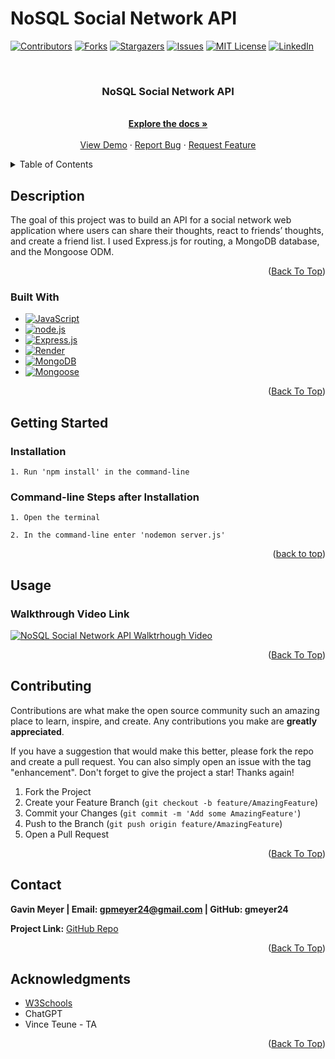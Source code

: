 # NoSQL Social Network API
<!-- Improved compatibility of back to top link: See: https://github.com/othneildrew/Best-README-Template/pull/73 -->
<div id="readme-top"></div>
<!--
*** Thanks for checking out the Best-README-Template. If you have a suggestion
*** that would make this better, please fork the repo and create a pull request
*** or simply open an issue with the tag "enhancement".
*** Don't forget to give the project a star!
*** Thanks again! Now go create something AMAZING! :D
-->



<!-- PROJECT SHIELDS -->
<!--
*** I'm using markdown "reference style" links for readability.
*** Reference links are enclosed in brackets [ ] instead of parentheses ( ).
*** See the bottom of this document for the declaration of the reference variables
*** for contributors-url, forks-url, etc. This is an optional, concise syntax you may use.
*** https://www.markdownguide.org/basic-syntax/#reference-style-links
-->
[![Contributors][contributors-shield]][contributors-url]
[![Forks][forks-shield]][forks-url]
[![Stargazers][stars-shield]][stars-url]
[![Issues][issues-shield]][issues-url]
[![MIT License][license-shield]][license-url]
[![LinkedIn][linkedin-shield]][linkedin-url]



<!-- PROJECT LOGO -->
<br />
<div align="center">
  <!-- <a href="https://github.com/gmeyer24/HW18-NoSQL-Social-Network-API">
    <img src="images/logo.png" alt="Logo" width="80" height="80">
  </a> -->

<h3 align="center">NoSQL Social Network API</h3>

  <p align="center">
    <br />
    <a href="https://github.com/gmeyer24/HW18-NoSQL-Social-Network-API"><strong>Explore the docs »</strong></a>
    <br />
    <br />
    <a href="https://github.com/gmeyer24/HW18-NoSQL-Social-Network-API">View Demo</a>
    ·
    <a href="https://github.com/gmeyer24/HW18-NoSQL-Social-Network-API/issues">Report Bug</a>
    ·
    <a href="https://github.com/gmeyer24/HW18-NoSQL-Social-Network-API/issues">Request Feature</a>
  </p>
</div>



<!-- TABLE OF CONTENTS -->
<details>
  <summary>Table of Contents</summary>
  <ol>
    <li>
      <a href="#about-the-project">About The Project</a>
      <ul>
        <li><a href="#built-with">Built With</a></li>
      </ul>
    </li>
    <li>
      <a href="#getting-started">Getting Started</a>
      <ul>
        <!-- <li><a href="#prerequisites">Prerequisites</a></li> -->
        <li><a href="#installation">Installation</a></li>
      </ul>
    </li>
    <li><a href="#usage">Usage</a></li>
    <!-- <li><a href="#roadmap">Roadmap</a></li> -->
    <li><a href="#contributing">Contributing</a></li>
    <li><a href="#license">License</a></li>
    <li><a href="#contact">Contact</a></li>
    <li><a href="#acknowledgments">Acknowledgments</a></li>
  </ol>
</details>



<!-- ABOUT THE PROJECT -->
## Description
<!-- Enter Description Below -->
 The goal of this project was to build an API for a social network web application where users can share their thoughts, react to friends’ thoughts, and create a friend list. I used Express.js for routing, a MongoDB database, and the Mongoose ODM. 

<!-- ### Walkthrough Video Link

[![NoSQL Social Network API Walktrhough Video](screen-shot)](link) -->

<!-- Here's a blank template to get started: To avoid retyping too much info. Do a search and replace with your text editor for the following: `gmeyer24`, `HW18-NoSQL-Social-Network-API`, `gavinpmeyer`, `gmail`, `gpmeyer24`, `NoSQL Social Network API`, `project_description` -->

<p align="right">(<a href="#readme-top">Back To Top</a>)</p>



### Built With

<!-- * [![Next][Next.js]][Next-url]
* [![React][React.js]][React-url]
* [![Vue][Vue.js]][Vue-url]
* [![Angular][Angular.io]][Angular-url]
* [![Svelte][Svelte.dev]][Svelte-url]
* [![Laravel][Laravel.com]][Laravel-url]
* [![Bootstrap][Bootstrap.com]][Bootstrap-url]
* [![JQuery][JQuery.com]][JQuery-url] -->
* [![JavaScript][JavaScript.com]][JavaScript-url]
* [![node.js][node.js.org]][node.js-url]
* [![Express.js][express.js.com]][express.js-url]
* [![Render][render.com]][render-url]
* [![MongoDB][MongoDB.com]][MongoDB-url]
* [![Mongoose][Mongoose.com]][Mongoose-url]

<p align="right">(<a href="#readme-top">Back To Top</a>)</p>



<!-- GETTING STARTED -->
## Getting Started

<!-- This is an example of how you may give instructions on setting up your project locally.
To get a local copy up and running follow these simple example steps.

### Prerequisites

This is an example of how to list things you need to use the software and how to install them.
* npm
  ```sh
  npm install npm@latest -g
  ``` -->

### Installation
```
1. Run 'npm install' in the command-line
```

### Command-line Steps after Installation
```
1. Open the terminal
```
```
2. In the command-line enter 'nodemon server.js'
```

<p align="right">(<a href="#readme-top">back to top</a>)</p>



<!-- USAGE EXAMPLES -->
## Usage

### Walkthrough Video Link

[![NoSQL Social Network API Walktrhough Video](screen-shot)](link)


<p align="right">(<a href="#readme-top">Back To Top</a>)</p>



<!-- ROADMAP -->
<!-- ## Roadmap

- [ ] Feature 1
- [ ] Feature 2
- [ ] Feature 3
    - [ ] Nested Feature

See the [open issues](https://github.com/gmeyer24/HW18-NoSQL-Social-Network-API/issues) for a full list of proposed features (and known issues).

<p align="right">(<a href="#readme-top">Back To Top</a>)</p> -->



<!-- CONTRIBUTING -->
## Contributing

Contributions are what make the open source community such an amazing place to learn, inspire, and create. Any contributions you make are **greatly appreciated**.

If you have a suggestion that would make this better, please fork the repo and create a pull request. You can also simply open an issue with the tag "enhancement".
Don't forget to give the project a star! Thanks again!

1. Fork the Project
2. Create your Feature Branch (`git checkout -b feature/AmazingFeature`)
3. Commit your Changes (`git commit -m 'Add some AmazingFeature'`)
4. Push to the Branch (`git push origin feature/AmazingFeature`)
5. Open a Pull Request

<p align="right">(<a href="#readme-top">Back To Top</a>)</p>



<!-- LICENSE -->
<!-- ## License

Distributed under the MIT License. See `LICENSE.txt` for more information.

<p align="right">(<a href="#readme-top">Back To Top</a>)</p> -->



<!-- CONTACT -->
## Contact

**Gavin Meyer | Email: gpmeyer24@gmail.com | GitHub: gmeyer24**

**Project Link:** [GitHub Repo](https://github.com/gmeyer24/HW18-NoSQL-Social-Network-API)

<!-- Deployed Link: [https://gmeyer24.github.io/HW18-NoSQL-Social-Network-API](https://gmeyer24.github.io/HW18-NoSQL-Social-Network-API) -->

<p align="right">(<a href="#readme-top">Back To Top</a>)</p>



<!-- ACKNOWLEDGMENTS -->
## Acknowledgments

* [W3Schools](https://www.w3schools.com/)
* ChatGPT
* Vince Teune - TA

<p align="right">(<a href="#readme-top">Back To Top</a>)</p>



<!-- MARKDOWN LINKS & IMAGES -->
<!-- https://www.markdownguide.org/basic-syntax/#reference-style-links -->
[contributors-shield]: https://img.shields.io/github/contributors/gmeyer24/HW18-NoSQL-Social-Network-API.svg?style=for-the-badge
[contributors-url]: https://github.com/gmeyer24/HW18-NoSQL-Social-Network-API/graphs/contributors
[forks-shield]: https://img.shields.io/github/forks/gmeyer24/HW18-NoSQL-Social-Network-API.svg?style=for-the-badge
[forks-url]: https://github.com/gmeyer24/HW18-NoSQL-Social-Network-API/network/members
[stars-shield]: https://img.shields.io/github/stars/gmeyer24/HW18-NoSQL-Social-Network-API.svg?style=for-the-badge
[stars-url]: https://github.com/gmeyer24/HW18-NoSQL-Social-Network-API/stargazers
[issues-shield]: https://img.shields.io/github/issues/gmeyer24/HW18-NoSQL-Social-Network-API.svg?style=for-the-badge
[issues-url]: https://github.com/gmeyer24/HW18-NoSQL-Social-Network-API/issues
[license-shield]: https://img.shields.io/github/license/gmeyer24/HW18-NoSQL-Social-Network-API.svg?style=for-the-badge
[license-url]: https://github.com/gmeyer24/HW18-NoSQL-Social-Network-API/blob/master/LICENSE.txt
[linkedin-shield]: https://img.shields.io/badge/-LinkedIn-black.svg?style=for-the-badge&logo=linkedin&colorB=555
[linkedin-url]: https://linkedin.com/in/gavinpmeyer
[product-screenshot]: images/screenshot.png
[Next.js]: https://img.shields.io/badge/next.js-000000?style=for-the-badge&logo=nextdotjs&logoColor=white
[Next-url]: https://nextjs.org/
[React.js]: https://img.shields.io/badge/React-20232A?style=for-the-badge&logo=react&logoColor=61DAFB
[React-url]: https://reactjs.org/
[Vue.js]: https://img.shields.io/badge/Vue.js-35495E?style=for-the-badge&logo=vuedotjs&logoColor=4FC08D
[Vue-url]: https://vuejs.org/
[Angular.io]: https://img.shields.io/badge/Angular-DD0031?style=for-the-badge&logo=angular&logoColor=white
[Angular-url]: https://angular.io/
[Svelte.dev]: https://img.shields.io/badge/Svelte-4A4A55?style=for-the-badge&logo=svelte&logoColor=FF3E00
[Svelte-url]: https://svelte.dev/
[Laravel.com]: https://img.shields.io/badge/Laravel-FF2D20?style=for-the-badge&logo=laravel&logoColor=white
[Laravel-url]: https://laravel.com
[Bootstrap.com]: https://img.shields.io/badge/Bootstrap-563D7C?style=for-the-badge&logo=bootstrap&logoColor=white
[Bootstrap-url]: https://getbootstrap.com
[JQuery.com]: https://img.shields.io/badge/jQuery-0769AD?style=for-the-badge&logo=jquery&logoColor=white
[JQuery-url]: https://jquery.com 
[JavaScript.com]: https://img.shields.io/badge/JavaScript-323330?style=for-the-badge&logo=javascript&logoColor=F7DF1E
[JavaScript-url]: https://www.javascript.com/
[node.js.org]: https://img.shields.io/badge/node.js-green.svg
[node.js-url]: https://nodejs.org/en
[express.js.com]: https://img.shields.io/badge/express.js-blue.svg
[express.js-url]: https://expressjs.com/
[render.com]: https://img.shields.io/badge/Render-purple.svg
[render-url]: https://render.com/
[MongoDB.com]: https://img.shields.io/badge/MongoDB-green.svg
[MongoDB-url]: https://www.mongodb.com/
[Mongoose.com]: https://img.shields.io/badge/Mongoose-red.svg
[Mongoose-url]: https://mongoosejs.com/

